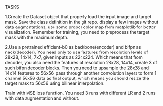 TASKS

1.Create the Dataset object that properly load the input image and target mask. Save the class definition in the git repo. display a few images without data augmentations, use some proper color map from matplotlib for better visualization. Remember for training, you need to preprocess the target mask with the maximum depth.

2.Use a pretrained efficient-b0 as backbone(encoder) and bifpn as neck(decoder). 
You need only to use features from resolution levels of 28x28, 14x14, 7x7, given inputs as 224x224. 
Which means that from decoder, you also need the features of resolution 28x28, 14x14, create 3 of such bifpn decoder blocks. 
Then you need to upsample the 28x28 and 14x14 features to 56x56, 
 pass through another convolution layers to form 1 channel 56x56 data as final output, which means you should resize the target mask to 56x56 using bilinear interpolation.

Train with MSE loss function. You need 3 runs with different LR and 2 runs with data augmentation and without.
